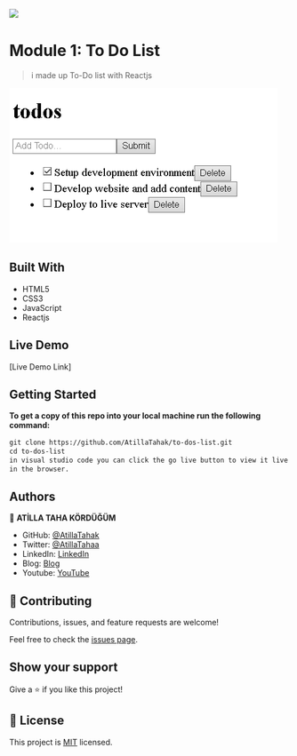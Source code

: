 ![](https://img.shields.io/badge/Microverse-blueviolet)

# Module 1: To Do List

> i made up To-Do list with Reactjs 

![screenshot](./app_screenshot.png)


## Built With

- HTML5
- CSS3
- JavaScript
- Reactjs

## Live Demo

[Live Demo Link]




## Getting Started

**To get a copy of this repo into your local machine run the following command:**
```
git clone https://github.com/AtillaTahak/to-dos-list.git
cd to-dos-list
in visual studio code you can click the go live button to view it live in the browser.
```




## Authors

👤 **ATİLLA TAHA KÖRDÜĞÜM**

- GitHub: [@AtillaTahak](https://github.com/AtillaTahak)
- Twitter: [@AtillaTahaa](https://twitter.com/AtillaTahaa)
- LinkedIn: [LinkedIn](https://www.linkedin.com/in/atilla-taha-kördüğüm-a93702186/)
- Blog: [Blog](atillataha.blogspot.com)
- Youtube: [YouTube](https://www.youtube.com/channel/UCmoD0x4Z9vdG2PCsI5p8FYg)





## 🤝 Contributing

Contributions, issues, and feature requests are welcome!

Feel free to check the [issues page](../../issues/).

## Show your support

Give a ⭐️ if you like this project!


## 📝 License

This project is [MIT](./MIT.md) licensed.
